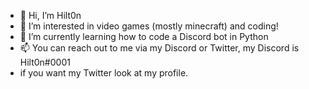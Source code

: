 - 👋 Hi, I’m Hilt0n
- 👀 I’m interested in video games (mostly minecraft) and coding!
- 🌱 I’m currently learning how to code a Discord bot in Python
- 📫 You can reach out to me via my Discord or Twitter, my Discord is Hilt0n#0001
- if you want my Twitter look at my profile.

<!---
Hilt0nCode/Hilt0nCode is a ✨ special ✨ repository because its `README.md` (this file) appears on your GitHub profile.
You can click the Preview link to take a look at your changes.
--->
